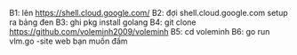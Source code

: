 B1: lên https://shell.cloud.google.com/
B2: đợi shell.cloud.google.com setup ra bảng đen
B3: ghi pkg install golang
B4: git clone https://github.com/voleminh2009/voleminh
B5: cd voleminh
B6: go run vlm.go -site web bạn muốn đấm

